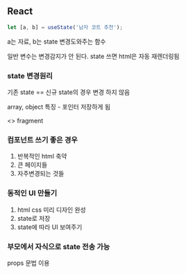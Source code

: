 ## React

```javascript
let [a, b] = useState('남자 코트 추천');
```
a는 자료, b는 state 변경도와주는 함수

일반 변수는 변경감지가 안 된다.
state 쓰면 html은 자동 재렌더링됨


### state 변경원리
기존 state == 신규 state의 경우 변경 하지 않음

array, object 특징 - 포인터 저장하게 됨


<> fragment

### 컴포넌트 쓰기 좋은 경우

1. 반복적인 html 축약
2. 큰 페이지들
3. 자주변경되는 것들

### 동적인 UI 만들기
1. html css 미리 디자인 완성
2. state로 저장
3. state에 따라 UI 보여주기

### 부모에서 자식으로 state 전송 가능
props 문법 이용